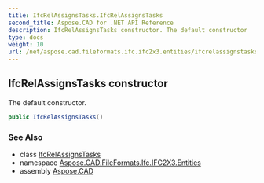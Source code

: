 ```yaml
---
title: IfcRelAssignsTasks.IfcRelAssignsTasks
second_title: Aspose.CAD for .NET API Reference
description: IfcRelAssignsTasks constructor. The default constructor
type: docs
weight: 10
url: /net/aspose.cad.fileformats.ifc.ifc2x3.entities/ifcrelassignstasks/ifcrelassignstasks/
---
```

## IfcRelAssignsTasks constructor

The default constructor.

```csharp
public IfcRelAssignsTasks()
```

### See Also

* class [IfcRelAssignsTasks](../)
* namespace [Aspose.CAD.FileFormats.Ifc.IFC2X3.Entities](../../ifcrelassignstasks/)
* assembly [Aspose.CAD](../../../)


